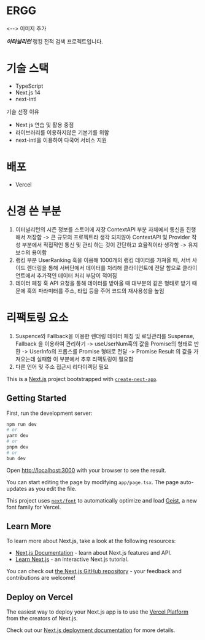 # ERGG

<--> 이미지 추가

**_이터널리턴_** 랭킹 전적 검색 프로젝트입니다.

# 기술 스택

- TypeScript
- Next.js 14
- next-intl

기술 선정 이유

- Next js 연습 및 활용 중점
- 라이브러리를 이용하지않은 기본기를 위함
- next-intl을 이용하여 다국어 서비스 지원

# 배포

- Vercel

# 신경 쓴 부분

1. 이터널리턴의 시즌 정보를 스토어에 저장
   ContextAPI 부분 자체에서 통신을 진행 해서 저장함
   -> 큰 규모의 프로젝트라 생각 되지않아 ContextAPI 및 Provider 작성 부분에서 직접적인 통신 및 관리 하는 것이 간단하고 효율적이라 생각함
   -> 유지 보수의 용이함
2. 랭킹 부분
   UserRanking 훅을 이용해 1000개의 랭킹 데이터를 가져올 때,
   서버 사이드 렌더링을 통해 서버단에서 데이터를 처리해 클라이언트에 전달 함으로 클라이언트에서 추가적인 데이터 처리 부담이 적어짐
3. 데이터 페칭 훅
   API 요청을 통해 데이터를 받아올 때 대부분의 같은 형태로 받기 때문에
   훅의 파라미터를 주소, 타입 등을 주어 코드의 재사용성을 높임

# 리팩토링 요소

1. Suspence와 Fallback을 이용한 렌더링
   데이터 페칭 및 로딩관리를 Suspense, Fallback 을 이용하여 관리하기
   -> useUserNum훅의 값을 Promise의 형태로 반환
   -> UserInfo의 프롭스를 Promise 형태로 전달
   -> Promise Result 의 값을 가져오는데 실패함
   이 부분에서 추후 리팩토링이 필요함
2. 다른 언어 및 주소 접근시 리다이렉팅 필요

This is a [Next.js](https://nextjs.org) project bootstrapped with [`create-next-app`](https://nextjs.org/docs/app/api-reference/cli/create-next-app).

## Getting Started

First, run the development server:

```bash
npm run dev
# or
yarn dev
# or
pnpm dev
# or
bun dev
```

Open [http://localhost:3000](http://localhost:3000) with your browser to see the result.

You can start editing the page by modifying `app/page.tsx`. The page auto-updates as you edit the file.

This project uses [`next/font`](https://nextjs.org/docs/app/building-your-application/optimizing/fonts) to automatically optimize and load [Geist](https://vercel.com/font), a new font family for Vercel.

## Learn More

To learn more about Next.js, take a look at the following resources:

- [Next.js Documentation](https://nextjs.org/docs) - learn about Next.js features and API.
- [Learn Next.js](https://nextjs.org/learn) - an interactive Next.js tutorial.

You can check out [the Next.js GitHub repository](https://github.com/vercel/next.js) - your feedback and contributions are welcome!

## Deploy on Vercel

The easiest way to deploy your Next.js app is to use the [Vercel Platform](https://vercel.com/new?utm_medium=default-template&filter=next.js&utm_source=create-next-app&utm_campaign=create-next-app-readme) from the creators of Next.js.

Check out our [Next.js deployment documentation](https://nextjs.org/docs/app/building-your-application/deploying) for more details.
